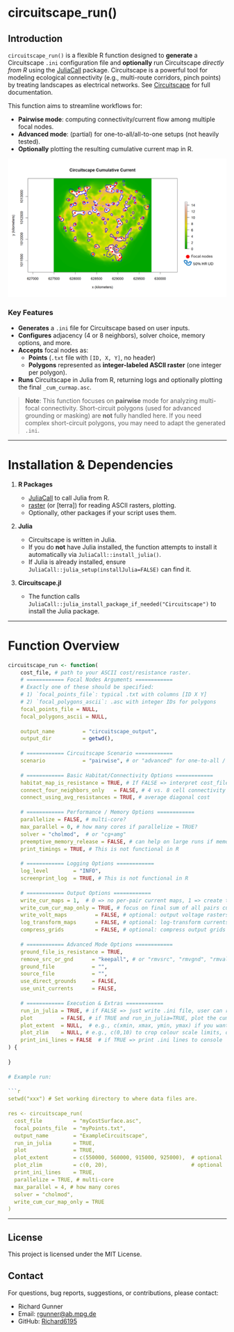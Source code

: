 # circuitscape_run()

## Introduction

`circuitscape_run()` is a flexible R function designed to **generate** a Circuitscape `.ini` configuration file and **optionally** run Circuitscape *directly from R* using the [JuliaCall](https://cran.r-project.org/package=JuliaCall) package. Circuitscape is a powerful tool for modeling ecological connectivity (e.g., multi-route corridors, pinch points) by treating landscapes as electrical networks. See [Circuitscape](https://docs.circuitscape.org/Circuitscape.jl/latest/) for full documentation.

This function aims to streamline workflows for:
- **Pairwise mode**: computing connectivity/current flow among multiple focal nodes.
- **Advanced mode**: (partial) for one-to-all/all-to-one setups (not heavily tested).
- **Optionally** plotting the resulting cumulative current map in R.

![circuitscape Screenshot](circuitscapeScreenshot.png)

### Key Features

- **Generates** a `.ini` file for Circuitscape based on user inputs.
- **Configures** adjacency (4 or 8 neighbors), solver choice, memory options, and more.
- **Accepts** focal nodes as:
  - **Points** (`.txt` file with `[ID, X, Y]`, no header)
  - **Polygons** represented as **integer-labeled ASCII raster** (one integer per polygon).
- **Runs** Circuitscape in Julia from R, returning logs and optionally plotting the final `_cum_curmap.asc`.

> **Note**: This function focuses on **pairwise** mode for analyzing multi-focal connectivity. Short-circuit polygons (used for advanced grounding or masking) are **not** fully handled here. If you need complex short-circuit polygons, you may need to adapt the generated `.ini`.

---

# Installation & Dependencies

1. **R Packages**  
   - [JuliaCall](https://cran.r-project.org/package=JuliaCall) to call Julia from R.  
   - [raster](https://cran.r-project.org/package=raster) (or [terra]) for reading ASCII rasters, plotting.  
   - Optionally, other packages if your script uses them.

2. **Julia**  
   - Circuitscape is written in Julia.  
   - If you do **not** have Julia installed, the function attempts to install it automatically via `JuliaCall::install_julia()`.  
   - If Julia is already installed, ensure `JuliaCall::julia_setup(installJulia=FALSE)` can find it.

3. **Circuitscape.jl**  
   - The function calls `JuliaCall::julia_install_package_if_needed("Circuitscape")` to install the Julia package.

---

# Function Overview

```r
circuitscape_run <- function(
    cost_file, # path to your ASCII cost/resistance raster.
    # ============ Focal Nodes Arguments ============
    # Exactly one of these should be specified:
    # 1) `focal_points_file`: typical .txt with columns [ID X Y]
    # 2) `focal_polygons_ascii`: .asc with integer IDs for polygons
    focal_points_file = NULL,
    focal_polygons_ascii = NULL,
    
    output_name         = "circuitscape_output",
    output_dir          = getwd(),
    
    # ============ Circuitscape Scenario ============
    scenario            = "pairwise", # or "advanced" for one-to-all / all-to-one modes (though these features have not been tested)
    
    # ============ Basic Habitat/Connectivity Options ============
    habitat_map_is_resistance = TRUE, # If FALSE => interpret cost_file as conductance
    connect_four_neighbors_only   = FALSE, # 4 vs. 8 cell connectivity
    connect_using_avg_resistances = TRUE, # average diagonal cost
    
    # ============ Performance / Memory Options ============
    parallelize = FALSE, # multi-core?
    max_parallel = 0, # how many cores if parallelize = TRUE?
    solver = "cholmod",  # or "cg+amg"
    preemptive_memory_release = FALSE, # can help on large runs if memory-limited
    print_timings = TRUE, # This is not functional in R
    
    # ============ Logging Options ============
    log_level        = "INFO",
    screenprint_log  = TRUE, # This is not functional in R
    
    # ============ Output Options ============
    write_cur_maps = 1,  # 0 => no per-pair current maps, 1 => create them
    write_cum_cur_map_only = TRUE, # focus on final sum of all pairs current map, not all pairs as separate maps as well
    write_volt_maps         = FALSE, # optional: output voltage rasters
    log_transform_maps      = FALSE, # optional: log-transform currents
    compress_grids          = FALSE, # optional: compress output grids
    
    # ============ Advanced Mode Options ============
    ground_file_is_resistance = TRUE,
    remove_src_or_gnd      = "keepall", # or "rmvsrc", "rmvgnd", "rmvall"
    ground_file            = "",
    source_file            = "",
    use_direct_grounds     = FALSE,
    use_unit_currents      = FALSE,
    
    # ============ Execution & Extras ============
    run_in_julia = TRUE, # if FALSE => just write .ini file, user can run manually
    plot         = FALSE, # if TRUE and run_in_julia=TRUE, plot the cum_cur_map
    plot_extent  = NULL,  # e.g., c(xmin, xmax, ymin, ymax) if you want to crop
    plot_zlim    = NULL, # e.g., c(0,10) to crop colour scale limits, or leave NULL
    print_ini_lines = FALSE  # if TRUE => print .ini lines to console
) {

}

# Example run:

```r
setwd("xxx") # Set working directory to where data files are.

res <- circuitscape_run(
  cost_file          = "myCostSurface.asc",
  focal_points_file  = "myPoints.txt",
  output_name        = "ExampleCircuitscape",
  run_in_julia       = TRUE,
  plot               = TRUE,
  plot_extent        = c(550000, 560000, 915000, 925000),  # optional
  plot_zlim          = c(0, 20),                           # optional
  print_ini_lines    = TRUE,
  parallelize = TRUE, # multi-core
  max_parallel = 4, # how many cores
  solver = "cholmod",
  write_cum_cur_map_only = TRUE
)
```

---

## License

This project is licensed under the MIT License.

## Contact

For questions, bug reports, suggestions, or contributions, please contact:
- Richard Gunner
- Email: rgunner@ab.mpg.de
- GitHub: [Richard6195](https://github.com/Richard6195)

